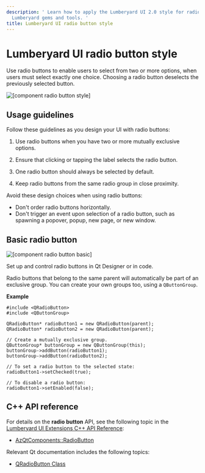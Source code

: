 ```yaml
---
description: ' Learn how to apply the Lumberyard UI 2.0 style for radio buttons in
  Lumberyard gems and tools. '
title: Lumberyard UI radio button style
---
```

# Lumberyard UI radio button style<a name="uidev-radio-button-component"></a>

Use radio buttons to enable users to select from two or more options, when users must select exactly one choice\. Choosing a radio button deselects the previously selected button\.

![\[component radio button style\]](/images/tools-ui/component-radio-button-style.png)

## Usage guidelines<a name="radio-button-usage"></a>

Follow these guidelines as you design your UI with radio buttons:

1.  Use radio buttons when you have two or more mutually exclusive options\.

1.  Ensure that clicking or tapping the label selects the radio button\.

1.  One radio button should always be selected by default\.

1.  Keep radio buttons from the same radio group in close proximity\.

Avoid these design choices when using radio buttons:
+ Don't order radio buttons horizontally\.
+ Don't trigger an event upon selection of a radio button, such as spawning a popover, popup, new page, or new window\.

## Basic radio button<a name="radio-button-basic"></a>

![\[component radio button basic\]](/images/tools-ui/component-radio-button-basic.png)

Set up and control radio buttons in Qt Designer or in code\.

Radio buttons that belong to the same parent will automatically be part of an exclusive group\. You can create your own groups too, using a `QButtonGroup`\.

 **Example**

```
#include <QRadioButton>
#include <QButtonGroup>

QRadioButton* radioButton1 = new QRadioButton(parent);
QRadioButton* radioButton2 = new QRadioButton(parent);

// Create a mutually exclusive group.
QButtonGroup* buttonGroup = new QButtonGroup(this);
buttonGroup->addButton(radioButton1);
buttonGroup->addButton(radioButton2);

// To set a radio button to the selected state:
radioButton1->setChecked(true);

// To disable a radio button:
radioButton1->setEnabled(false);
```

## C\+\+ API reference<a name="radio-button-api-ref"></a>

For details on the **radio button** API, see the following topic in the [Lumberyard UI Extensions C\+\+ API Reference](https://d3bqhfbip4ze4a.cloudfront.net/api/ui/namespace_az_qt_components.html):
+  [AzQtComponents::RadioButton](https://d3bqhfbip4ze4a.cloudfront.net/api/ui/class_az_qt_components_1_1_radio_button.html)

Relevant Qt documentation includes the following topics:
+  [QRadioButton Class](https://doc.qt.io/qt-5/qradiobutton.html)
